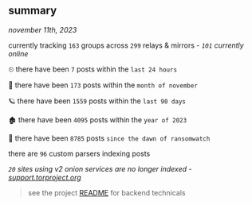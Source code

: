 
## summary
_november 11th, 2023_

currently tracking `163` groups across `299` relays & mirrors - _`101` currently online_

⏲ there have been `7` posts within the `last 24 hours`

🦈 there have been `173` posts within the `month of november`

🪐 there have been `1559` posts within the `last 90 days`

🏚 there have been `4095` posts within the `year of 2023`

🦕 there have been `8785` posts `since the dawn of ransomwatch`

there are `96` custom parsers indexing posts

_`20` sites using v2 onion services are no longer indexed - [support.torproject.org](https://support.torproject.org/onionservices/v2-deprecation/)_

> see the project [README](https://github.com/joshhighet/ransomwatch#ransomwatch--) for backend technicals

